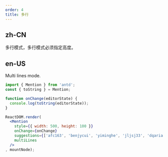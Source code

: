 ```yaml
---
order: 4
title: 多行
---
```


## zh-CN

多行模式，多行模式必须指定高度。

## en-US

Multi lines mode.

````jsx
import { Mention } from 'antd';
const { toString } = Mention;

function onChange(editorState) {
  console.log(toString(editorState));
}

ReactDOM.render(
  <Mention
    style={{ width: 500, height: 100 }}
    onChange={onChange}
    suggestions={['afc163', 'benjycui', 'yiminghe', 'jljsj33', 'dqaria', 'RaoHai']}
    multiLines
  />
, mountNode);
````
